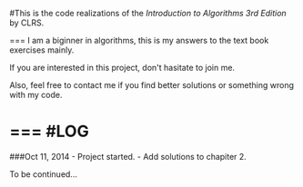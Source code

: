 
#This is the code realizations of the *Introduction to Algorithms 3rd Edition* by CLRS.

===
I am a biginner in algorithms, this is my answers to the text book exercises mainly.

If you are interested in this project, don't hasitate to join me.

Also, feel free to contact me if you find better solutions or something wrong with my code.

===
#LOG
===
###Oct 11, 2014
	- Project started.
	- Add solutions to chapiter 2.
        
To be continued...


